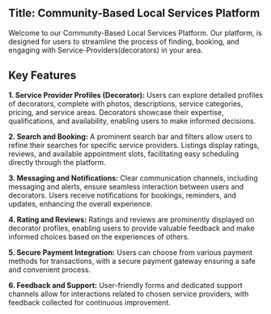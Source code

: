 ## Title: Community-Based Local Services Platform
Welcome to our Community-Based Local Services Platform. Our platform, is designed for users to streamline the process of finding, booking, and engaging with Service-Providers(decorators) in your area.

## Key Features

**1. Service Provider Profiles (Decorator):** Users can explore detailed profiles of decorators, complete with photos, descriptions, service categories, pricing, and service areas. Decorators showcase their expertise, qualifications, and availability, enabling users to make informed decisions.

**2. Search and Booking:** A prominent search bar and filters allow users to refine their searches for specific service providers. Listings display ratings, reviews, and available appointment slots, facilitating easy scheduling directly through the platform.

**3. Messaging and Notifications:** Clear communication channels, including messaging and alerts, ensure seamless interaction between users and decorators. Users receive notifications for bookings, reminders, and updates, enhancing the overall experience.

**4. Rating and Reviews:** Ratings and reviews are prominently displayed on decorator profiles, enabling users to provide valuable feedback and make informed choices based on the experiences of others.

**5. Secure Payment Integration:** Users can choose from various payment methods for transactions, with a secure payment gateway ensuring a safe and convenient process.

**6. Feedback and Support:** User-friendly forms and dedicated support channels allow for interactions related to chosen service providers, with feedback collected for continuous improvement.



